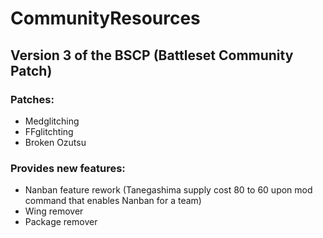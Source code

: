 # CommunityResources

## Version 3 of the BSCP (Battleset Community Patch)
### Patches:
* Medglitching
* FFglitchting
* Broken Ozutsu

### Provides new features:
* Nanban feature rework (Tanegashima supply cost 80 to 60 upon mod command that enables Nanban for a team)
* Wing remover
* Package remover
